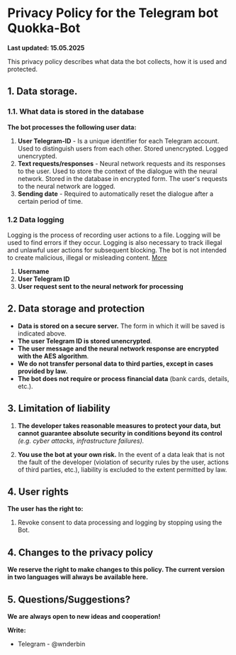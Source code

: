 # Privacy Policy for the Telegram bot Quokka-Bot
**Last updated: 15.05.2025**

This privacy policy describes what data the bot collects, how it is used and protected.

## 1. Data storage.
### 1.1. What data is stored in the database
**The bot processes the following user data:**
1. **User Telegram-ID** - Is a unique identifier for each Telegram account. Used to distinguish users from each other. Stored unencrypted. Logged unencrypted.
2. **Text requests/responses** - Neural network requests and its responses to the user. Used to store the context of the dialogue with the neural network. Stored in the database in encrypted form. The user's requests to the neural network are logged.
3. **Sending date** - Required to automatically reset the dialogue after a certain period of time.
### 1.2 Data logging
Logging is the process of recording user actions to a file. Logging will be used to find errors if they occur. Logging is also necessary to track illegal and unlawful user actions for subsequent blocking. The bot is not intended to create malicious, illegal or misleading content. [More](https://github.com/wnderbin/QuokkaAI-Bot/tree/main/rules)
1. **Username**
2. **User Telegram ID**
3. **User request sent to the neural network for processing**
## 2. Data storage and protection
* **Data is stored on a secure server.** The form in which it will be saved is indicated above.
* **The user Telegram ID is stored unencrypted**.
* **The user message and the neural network response are encrypted with the AES algorithm**.
* **We do not transfer personal data to third parties, except in cases provided by law.**
* **The bot does not require or process financial data** (bank cards, details, etc.).
## 3. Limitation of liability

1. **The developer takes reasonable measures to protect your data, but cannot guarantee absolute security in conditions beyond its control** *(e.g. cyber attacks, infrastructure failures).*

2. **You use the bot at your own risk.** In the event of a data leak that is not the fault of the developer (violation of security rules by the user, actions of third parties, etc.), liability is excluded to the extent permitted by law.
## 4. User rights
**The user has the right to:**
1. Revoke consent to data processing and logging by stopping using the Bot.
## 4. Changes to the privacy policy
**We reserve the right to make changes to this policy. The current version in two languages ​​will always be available here.**
## 5. Questions/Suggestions?
**We are always open to new ideas and cooperation!**

**Write:**
* Telegram - @wnderbin

